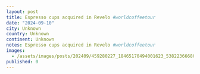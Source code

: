 ```yaml
---
layout: post
title: Espresso cups acquired in Revelo #worldcoffeetour
date: "2024-09-10"
city: Unknown
country: Unknown
continent: Unknown
notes: Espresso cups acquired in Revelo #worldcoffeetour
images:
  - /assets/images/posts/202409/459280227_18465170494001623_5382236668023296964_n_18051619444876379.jpg
published: 0
---
```

